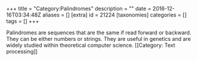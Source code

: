+++
title = "Category:Palindromes"
description = ""
date = 2016-12-16T03:34:48Z
aliases = []
[extra]
id = 21224
[taxonomies]
categories = []
tags = []
+++

Palindromes are sequences that are the same if read forward or backward. They can be either numbers or strings. They are useful in genetics and are widely studied within theoretical computer science.
[[Category: Text processing]]
